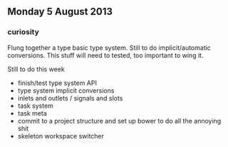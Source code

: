 ## Monday 5 August 2013

### curiosity

Flung together a type basic type system. Still to do implicit/automatic conversions. This stuff will need to tested, too important to wing it.

Still to do this week

  * finish/test type system API
  * type system implicit conversions
  * inlets and outlets / signals and slots
  * task system
  * task meta
  * commit to a project structure and set up bower to do all the annoying shit
  * skeleton workspace switcher

